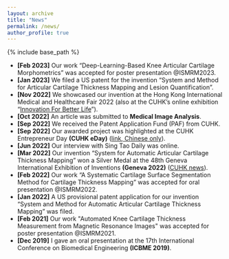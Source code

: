 ```yaml
---
layout: archive
title: "News"
permalink: /news/
author_profile: true
---
```


{% include base_path %}



* **[Feb 2023]** Our work “Deep-Learning-Based Knee Articular Cartilage Morphometrics” was accepted for poster presentation @ISMRM2023.
* **[Jan 2023]** We filed a US patent for the invention “System and Method for Articular Cartilage Thickness Mapping and Lesion Quantification”.
* **[Nov 2022]** We showcased our invention at the Hong Kong International Medical and Healthcare Fair 2022 (also at the CUHK’s online exhibition “[Innovation For Better Life](https://exhibition.cintec.cuhk.edu.hk/projects/system-for-automatic-articular-cartilage-thickness-mapping/)”).
* **[Oct 2022]** An article was submitted to **Medical Image Analysis**.
* **[Sep 2022]** We received the Patent Application Fund (PAF) from CUHK.
* **[Sep 2022]** Our awarded project was highlighted at the CUHK Entrepreneur Day **(CUHK eDay)** ([link, Chinese only](https://www.cuhkeday2022.com/post/genevainventions)).
* **[Jun 2022]** Our interview with Sing Tao Daily was online.
* **[Mar 2022]** Our invention “System for Automatic Articular Cartilage Thickness Mapping” won a Silver Medal at the 48th Geneva International Exhibition of Inventions  **(Geneva 2022)** ([CUHK news](https://www.cpr.cuhk.edu.hk/en/press/cuhk-innovations-excel-at-the-international-exhibition-of-inventions-geneva-2022/
  )).
* **[Feb 2022]** Our work “A Systematic Cartilage Surface Segmentation Method for Cartilage Thickness Mapping” was accepted for oral presentation @ISMRM2022.
* **[Jan 2022]** A US provisional patent application for our invention “System and Method for Automatic Articular Cartilage Thickness Mapping” was filed.
* **[Feb 2021]** Our work "Automated Knee Cartilage Thickness Measurement from Magnetic Resonance Images" was accepted for poster presentation @ISMRM2021.
* **[Dec 2019]** I gave an oral presentation at the 17th International Conference on Biomedical Engineering **(ICBME 2019)**.